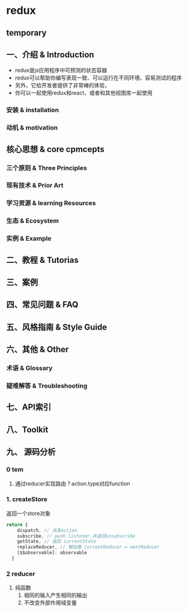 # redux

## temporary

## 一、介绍 & Introduction
- redux是js应用程序中可预测的状态容器
- redux可以帮助你编写表现一致、可以运行在不同环境、容易测试的程序
- 另外，它给开发者提供了非常棒的体验，
- 你可以一起使用redux和react，或者和其他视图库一起使用

### 安装 & installation

### 动机 & motivation

## 核心思想 & core cpmcepts

### 三个原则 & Three Principles

### 现有技术 & Prior Art

### 学习资源 & learning Resources

### 生态 & Ecosystem

### 实例 & Example

## 二、教程 & Tutorias

## 三、案例

## 四、常见问题 & FAQ

## 五、风格指南 & Style Guide

## 六、其他 & Other
### 术语 & Glossary
### 疑难解答 & Troubleshooting

## 七、API索引

## 八、Toolkit

## 九、 源码分析
### 0 tem
1. 通过reducer实现路由？action.type对应function

### 1. createStore
返回一个store对象
```js
return {
    dispatch, // 派发action
    subscribe, // push listener,并返回unsubscribe
    getState, // 返回 currentState
    replaceReducer, // 懒加载 currentReducer = nextReducer
    [$$observable]: observable
  }
```
### 2 reducer
1. 纯函数
   1. 相同的输入产生相同的输出
   2. 不改变外部作用域变量


  

